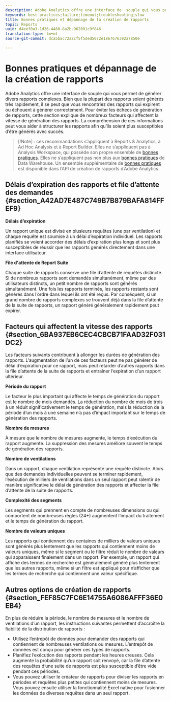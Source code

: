 ```yaml
---
description: Adobe Analytics offre une interface de  souple qui vous permet de générer divers rapports complexes. Bien que la plupart des rapports soient générés très rapidement, il se peut que vous rencontriez des rapports qui expirent ou échouent à générer correctement. Pour éviter les échecs de génération de rapports, cette section explique de nombreux facteurs qui affectent la vitesse de génération des rapports. La compréhension de ces informations peut vous aider à structurer les rapports afin qu’ils soient plus susceptibles d’être générés avec succès.
keywords: best practices;failure;timeout;troubleshooting;slow
title: Bonnes pratiques et dépannage de la création de rapports
topic: Reports
uuid: d4eef0a3-1d26-4460-8a2b-962001c9f846
translation-type: tm+mt
source-git-commit: dca5bac72a2cf5f5ded5072e1867676392a7850e

---
```



# Bonnes pratiques et dépannage de la création de rapports

Adobe Analytics offre une interface de  souple qui vous permet de générer divers rapports complexes. Bien que la plupart des rapports soient générés très rapidement, il se peut que vous rencontriez des rapports qui expirent ou échouent à générer correctement. Pour éviter les échecs de génération de rapports, cette section explique de nombreux facteurs qui affectent la vitesse de génération des rapports. La compréhension de ces informations peut vous aider à structurer les rapports afin qu’ils soient plus susceptibles d’être générés avec succès.

>[!Note] :
>ces recommandations s’appliquent à Reports &amp; Analytics, à Ad Hoc Analysis et à Report Builder.
>Elles ne s’appliquent pas à Analysis Workspace, qui possède son propre ensemble de [bonnes pratiques](/help/analyze/analysis-workspace/workspace-faqs/optimizing-performance.md). Elles ne s’appliquent pas non plus aux [bonnes pratiques](https://marketing.adobe.com/resources/help/en_US/reference/data_warehouse_bp.html) de Data Warehouse. Un ensemble supplémentaire de
>[bonnes pratiques](https://marketing.adobe.com/developer/en_US/get-started/best-practices/c-best-practices) est disponible dans l’API de création de rapports d’Adobe Analytics.

## Délais d’expiration des rapports et file d’attente des demandes {#section_A42AD7E487C749B7B879BAFA814FFEF9}

**Délais d’expiration**

Un rapport unique est divisé en plusieurs requêtes (une par ventilation) et chaque requête est soumise à un délai d’expiration individuel. Les rapports planifiés se voient accorder des délais d’expiration plus longs et sont plus susceptibles de réussir que les rapports générés directement dans une interface utilisateur.

**File d&#39;attente de Report Suite**

Chaque suite de rapports conserve une file d’attente de requêtes distincte. Si de nombreux rapports sont demandés simultanément, même par des utilisateurs distincts, un petit nombre de rapports sont générés simultanément. Une fois les rapports terminés, les rapports restants sont générés dans l’ordre dans lequel ils ont été reçus. Par conséquent, si un grand nombre de rapports complexes se trouvent déjà dans la file d’attente de la suite de rapports, un rapport généré généralement rapidement peut expirer.

## Facteurs qui affectent la vitesse des rapports  {#section_6BA937EB6CEC4CBCB71FAAD32F031DC2}

Les facteurs suivants contribuent à allonger les durées de génération des rapports. L’augmentation de l’un de ces facteurs peut ne pas générer de délai d’expiration pour ce rapport, mais peut retarder d’autres rapports dans la file d’attente de la suite de rapports et entraîner l’expiration d’un rapport ultérieur.

**Période du rapport**

Le facteur le plus important qui affecte le temps de génération du rapport est le nombre de mois demandés. La réduction du nombre de mois de trois à un réduit significativement le temps de génération, mais la réduction de la période d’un mois à une semaine n’a pas d’impact important sur le temps de génération des rapports.

**Nombre de mesures**

À mesure que le nombre de mesures augmente, le temps d’exécution du rapport augmente. La suppression des mesures améliore souvent le temps de génération des rapports.

**Nombre de ventilations**

Dans un rapport, chaque ventilation représente une requête distincte. Alors que des demandes individuelles peuvent se terminer rapidement, l’exécution de milliers de ventilations dans un seul rapport peut ralentir de manière significative le délai de génération des rapports et affecter la file d’attente de la suite de rapports.

**Complexité des segments**

Les segments qui prennent en compte de nombreuses dimensions ou qui comportent de nombreuses règles (24+) augmentent l’impact du traitement et le temps de génération du rapport.

**Nombre de valeurs uniques**

Les rapports qui contiennent des centaines de milliers de valeurs uniques sont générés plus lentement que les rapports qui contiennent moins de valeurs uniques, même si le segment ou le filtre réduit le nombre de valeurs qui apparaissent finalement dans un rapport. Par exemple, un rapport qui affiche des termes de recherche est généralement généré plus lentement que les autres rapports, même si un filtre est appliqué pour n’afficher que les termes de recherche qui contiennent une valeur spécifique.

## Autres options de création de rapports  {#section_FEF85C7FC6E14755A6086AFFF36E0EB4}

En plus de réduire la période, le nombre de mesures et le nombre de ventilations d’un rapport, les instructions suivantes permettent d’accroître la fiabilité de la distribution de rapports :

* Utilisez l’entrepôt de données pour demander des rapports qui contiennent de nombreuses ventilations ou mesures. L’entrepôt de données est conçu pour générer ces types de rapports.
* Planifiez l’exécution des rapports pendant les heures creuses. Cela augmente la probabilité qu’un rapport soit renvoyé, car la file d’attente des requêtes d’une suite de rapports est plus susceptible d’être vide pendant ces périodes.
* Vous pouvez utiliser le créateur de rapports pour diviser les rapports en périodes et requêtes plus petites qui contiennent moins de mesures. Vous pouvez ensuite utiliser la fonctionnalité Excel native pour fusionner les données de diverses requêtes dans un seul rapport.

